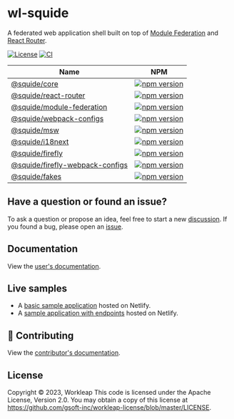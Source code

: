 # wl-squide

A federated web application shell built on top of [Module Federation](https://module-federation.io/) and [React Router](https://reactrouter.com/en/main).

[![License](https://img.shields.io/badge/License-Apache_2.0-blue.svg)](./LICENSE)
[![CI](https://github.com/gsoft-inc/wl-squide/actions/workflows/ci.yml/badge.svg)](https://github.com/gsoft-inc/wl-squide/actions/workflows/ci.yml)

| Name | NPM |
| --- | --- |
| [@squide/core](packages/core/README.md) | [![npm version](https://img.shields.io/npm/v/@squide/core)](https://www.npmjs.com/package/@squide/core) |
| [@squide/react-router](packages/react-router/README.md) | [![npm version](https://img.shields.io/npm/v/@squide/react-router)](https://www.npmjs.com/package/@squide/react-router) |
| [@squide/module-federation](packages/module-federation/README.md) | [![npm version](https://img.shields.io/npm/v/@squide/module-federation)](https://www.npmjs.com/package/@squide/module-federation) |
| [@squide/webpack-configs](packages/webpack-configs/README.md) | [![npm version](https://img.shields.io/npm/v/@squide/webpack-configs)](https://www.npmjs.com/package/@squide/webpack-configs) |
| [@squide/msw](packages/msw/README.md) | [![npm version](https://img.shields.io/npm/v/@squide/msw)](https://www.npmjs.com/package/@squide/msw) |
| [@squide/i18next](packages/i18next/README.md) | [![npm version](https://img.shields.io/npm/v/@squide/i18next)](https://www.npmjs.com/package/@squide/i18next) |
| [@squide/firefly](packages/firefly/README.md) | [![npm version](https://img.shields.io/npm/v/@squide/firefly)](https://www.npmjs.com/package/@squide/firefly) |
| [@squide/firefly-webpack-configs](packages/firefly-webpack0configs/README.md) | [![npm version](https://img.shields.io/npm/v/@squide/firefly-webpack-configs)](https://www.npmjs.com/package/@squide/firefly-webpack-configs) |
| [@squide/fakes](packages/fakes/README.md) | [![npm version](https://img.shields.io/npm/v/@squide/fakes)](https://www.npmjs.com/package/@squide/fakes) |

## Have a question or found an issue?

To ask a question or propose an idea, feel free to start a new [discussion](https://github.com/gsoft-inc/wl-squide/discussions). If you found a bug, please open an [issue](https://github.com/gsoft-inc/wl-squide/issues).

## Documentation

View the [user's documentation](https://gsoft-inc.github.io/wl-squide/).

## Live samples

- A [basic sample application](https://squide-basic-host.netlify.app) hosted on Netlify.
- A [sample application with endpoints](https://squide-endpoints-host.netlify.app) hosted on Netlify.

## 🤝 Contributing

View the [contributor's documentation](./CONTRIBUTING.md).

## License

Copyright © 2023, Workleap This code is licensed under the Apache License, Version 2.0. You may obtain a copy of this license at https://github.com/gsoft-inc/workleap-license/blob/master/LICENSE.


